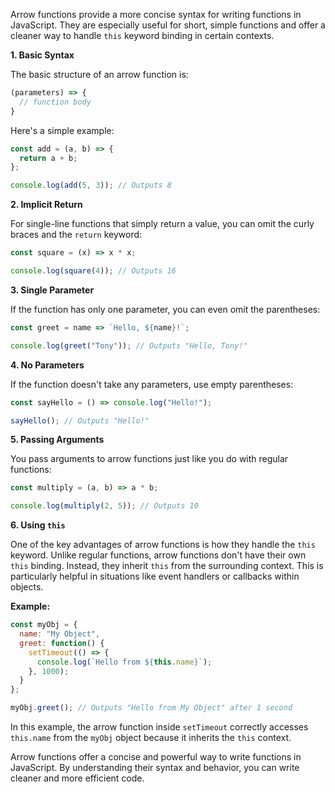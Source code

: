 Arrow functions provide a more concise syntax for writing functions in JavaScript. They are especially useful for short, simple functions and offer a cleaner way to handle `this` keyword binding in certain contexts.

**1. Basic Syntax**

The basic structure of an arrow function is:

```javascript
(parameters) => { 
  // function body 
}
```

Here's a simple example:

```javascript
const add = (a, b) => {
  return a + b;
};

console.log(add(5, 3)); // Outputs 8
```

**2. Implicit Return**

For single-line functions that simply return a value, you can omit the curly braces and the `return` keyword:

```javascript
const square = (x) => x * x;

console.log(square(4)); // Outputs 16
```

**3. Single Parameter**

If the function has only one parameter, you can even omit the parentheses:

```javascript
const greet = name => `Hello, ${name}!`;

console.log(greet("Tony")); // Outputs "Hello, Tony!"
```

**4. No Parameters**

If the function doesn't take any parameters, use empty parentheses:

```javascript
const sayHello = () => console.log("Hello!");

sayHello(); // Outputs "Hello!"
```

**5. Passing Arguments**

You pass arguments to arrow functions just like you do with regular functions:

```javascript
const multiply = (a, b) => a * b;

console.log(multiply(2, 5)); // Outputs 10
```

**6. Using `this`**

One of the key advantages of arrow functions is how they handle the `this` keyword. Unlike regular functions, arrow functions don't have their own `this` binding. Instead, they inherit `this` from the surrounding context. This is particularly helpful in situations like event handlers or callbacks within objects.

**Example:**

```javascript
const myObj = {
  name: "My Object",
  greet: function() {
    setTimeout(() => {
      console.log(`Hello from ${this.name}`); 
    }, 1000);
  }
};

myObj.greet(); // Outputs "Hello from My Object" after 1 second
```

In this example, the arrow function inside `setTimeout` correctly accesses `this.name` from the `myObj` object because it inherits the `this` context.

Arrow functions offer a concise and powerful way to write functions in JavaScript. By understanding their syntax and behavior, you can write cleaner and more efficient code.
